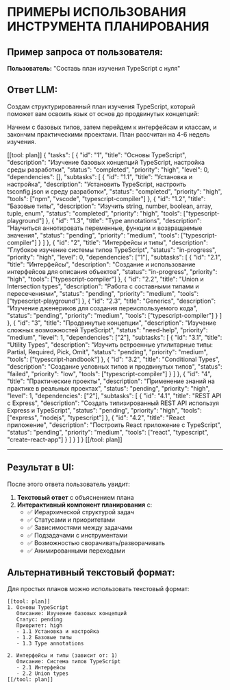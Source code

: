 # ПРИМЕРЫ ИСПОЛЬЗОВАНИЯ ИНСТРУМЕНТА ПЛАНИРОВАНИЯ

## Пример запроса от пользователя:

**Пользователь:** "Составь план изучения TypeScript с нуля"

## Ответ LLM:

Создам структурированный план изучения TypeScript, который поможет вам освоить язык от основ до продвинутых концепций:

Начнем с базовых типов, затем перейдем к интерфейсам и классам, и закончим практическими проектами. План рассчитан на 4-6 недель изучения.

[[tool: plan]]
{
  "tasks": [
    {
      "id": "1",
      "title": "Основы TypeScript",
      "description": "Изучение базовых концепций TypeScript, настройка среды разработки",
      "status": "completed",
      "priority": "high",
      "level": 0,
      "dependencies": [],
      "subtasks": [
        {
          "id": "1.1",
          "title": "Установка и настройка",
          "description": "Установить TypeScript, настроить tsconfig.json и среду разработки",
          "status": "completed",
          "priority": "high",
          "tools": ["npm", "vscode", "typescript-compiler"]
        },
        {
          "id": "1.2",
          "title": "Базовые типы",
          "description": "Изучить string, number, boolean, array, tuple, enum",
          "status": "completed",
          "priority": "high",
          "tools": ["typescript-playground"]
        },
        {
          "id": "1.3",
          "title": "Type annotations",
          "description": "Научиться аннотировать переменные, функции и возвращаемые значения",
          "status": "pending",
          "priority": "medium",
          "tools": ["typescript-compiler"]
        }
      ]
    },
    {
      "id": "2",
      "title": "Интерфейсы и типы",
      "description": "Глубокое изучение системы типов TypeScript",
      "status": "in-progress",
      "priority": "high",
      "level": 0,
      "dependencies": ["1"],
      "subtasks": [
        {
          "id": "2.1",
          "title": "Интерфейсы",
          "description": "Создание и использование интерфейсов для описания объектов",
          "status": "in-progress",
          "priority": "high",
          "tools": ["typescript-compiler"]
        },
        {
          "id": "2.2",
          "title": "Union и Intersection types",
          "description": "Работа с составными типами и пересечениями",
          "status": "pending",
          "priority": "medium",
          "tools": ["typescript-playground"]
        },
        {
          "id": "2.3",
          "title": "Generics",
          "description": "Изучение дженериков для создания переиспользуемого кода",
          "status": "pending",
          "priority": "medium",
          "tools": ["typescript-compiler"]
        }
      ]
    },
    {
      "id": "3",
      "title": "Продвинутые концепции",
      "description": "Изучение сложных возможностей TypeScript",
      "status": "need-help",
      "priority": "medium",
      "level": 1,
      "dependencies": ["2"],
      "subtasks": [
        {
          "id": "3.1",
          "title": "Utility Types",
          "description": "Изучить встроенные утилитарные типы: Partial, Required, Pick, Omit",
          "status": "pending",
          "priority": "medium",
          "tools": ["typescript-handbook"]
        },
        {
          "id": "3.2",
          "title": "Conditional Types",
          "description": "Создание условных типов и продвинутых типов",
          "status": "failed",
          "priority": "low",
          "tools": ["typescript-compiler"]
        }
      ]
    },
    {
      "id": "4",
      "title": "Практические проекты",
      "description": "Применение знаний на практике в реальных проектах",
      "status": "pending",
      "priority": "high",
      "level": 1,
      "dependencies": ["2"],
      "subtasks": [
        {
          "id": "4.1",
          "title": "REST API с Express",
          "description": "Создать типизированный REST API используя Express и TypeScript",
          "status": "pending",
          "priority": "high",
          "tools": ["express", "nodejs", "typescript"]
        },
        {
          "id": "4.2",
          "title": "React приложение",
          "description": "Построить React приложение с TypeScript",
          "status": "pending",
          "priority": "medium",
          "tools": ["react", "typescript", "create-react-app"]
        }
      ]
    }
  ]
}
[[/tool: plan]]

---

## Результат в UI:

После этого ответа пользователь увидит:

1. **Текстовый ответ** с объяснением плана
2. **Интерактивный компонент планирования** с:
   - ✅ Иерархической структурой задач
   - ✅ Статусами и приоритетами
   - ✅ Зависимостями между задачами
   - ✅ Подзадачами с инструментами
   - ✅ Возможностью сворачивать/разворачивать
   - ✅ Анимированными переходами

## Альтернативный текстовый формат:

Для простых планов можно использовать текстовый формат:

```
[[tool: plan]]
1. Основы TypeScript
   Описание: Изучение базовых концепций
   Статус: pending
   Приоритет: high
   - 1.1 Установка и настройка
   - 1.2 Базовые типы
   - 1.3 Type annotations

2. Интерфейсы и типы (зависит от: 1)
   Описание: Система типов TypeScript
   - 2.1 Интерфейсы
   - 2.2 Union types
[[/tool: plan]]
```
